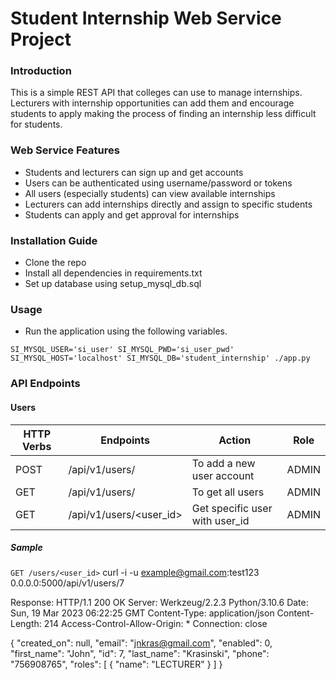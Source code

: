 # Student Internship Web Service Project

### Introduction
This is a simple REST API that colleges can use to manage internships. Lecturers with internship opportunities can add them and encourage students to apply making the process of finding an internship less difficult for students.

### Web Service Features
* Students and lecturers can sign up and get accounts
* Users can be authenticated using username/password or tokens
* All users (especially students) can view available internships
* Lecturers can add internships directly and assign to specific students
* Students can apply and get approval for internships

### Installation Guide
* Clone the repo
* Install all dependencies in requirements.txt
* Set up database using setup_mysql_db.sql

### Usage
* Run the application using the following variables.

`SI_MYSQL_USER='si_user' SI_MYSQL_PWD='si_user_pwd' SI_MYSQL_HOST='localhost' SI_MYSQL_DB='student_internship' ./app.py`

### API Endpoints

#### Users
| HTTP Verbs | Endpoints | Action | Role
| --- | --- | --- | --- |
| POST | /api/v1/users/ | To add a new user account | ADMIN
| GET | /api/v1/users/ | To get all users | ADMIN
| GET | /api/v1/users/<user_id> | Get specific user with user_id | ADMIN

##### Sample

`GET /users/<user_id>`
     curl -i -u example@gmail.com:test123 0.0.0.0:5000/api/v1/users/7

Response:
    HTTP/1.1 200 OK
    Server: Werkzeug/2.2.3 Python/3.10.6
    Date: Sun, 19 Mar 2023 06:22:25 GMT
    Content-Type: application/json
    Content-Length: 214
    Access-Control-Allow-Origin: *
    Connection: close

{
  "created_on": null,
  "email": "jnkras@gmail.com",
  "enabled": 0,
  "first_name": "John",
  "id": 7,
  "last_name": "Krasinski",
  "phone": "756908765",
  "roles": [
    {
      "name": "LECTURER"
    }
  ]
}



